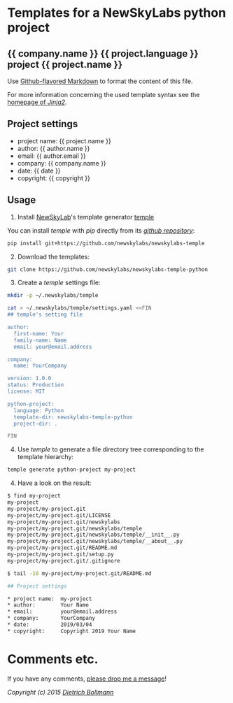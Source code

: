 
# Templates for a NewSkyLabs python project


## {{ company.name }} {{ project.language }} project {{ project.name }}

Use [Github-flavored Markdown](https://guides.github.com/features/mastering-markdown/)
to format the content of this file.

For more information concerning the used template syntax see the
[homepage of *Jinja2*](http://jinja.pocoo.org/docs/).


## Project settings

* project name:  {{ project.name }}
* author:        {{ author.name }}
* email:         {{ author.email }}
* company:       {{ company.name }}
* date:          {{ date }}
* copyright:     {{ copyright }}


## Usage

1. Install [NewSkyLab](http://newskylabs.net/)'s template generator
[temple](https://github.com/newskylabs/newskylabs-temple)

You can install *temple* with *pip* directly from its *[github
repository](https://github.com/newskylabs/newskylabs-temple)*:

```sh
pip install git+https://github.com/newskylabs/newskylabs-temple
```

2. Download the templates:

```sh
git clone https://github.com/newskylabs/newskylabs-temple-python
```


3. Create a *temple* settings file:

```sh
mkdir -p ~/.newskylabs/temple

cat > ~/.newskylabs/temple/settings.yaml <<FIN
## temple's setting file

author:
  first-name: Your
  family-name: Name
  email: your@email.address

company: 
  name: YourCompany

version: 1.0.0
status: Production
license: MIT

python-project:
  language: Python
  template-dir: newskylabs-temple-python
  project-dir: .

FIN

```

4. Use *temple* to generate a file directory tree corresponding to the
template hierarchy:

```sh
temple generate python-project my-project
```

4. Have a look on the result:

```sh
$ find my-project
my-project
my-project/my-project.git
my-project/my-project.git/LICENSE
my-project/my-project.git/newskylabs
my-project/my-project.git/newskylabs/temple
my-project/my-project.git/newskylabs/temple/__init__.py
my-project/my-project.git/newskylabs/temple/__about__.py
my-project/my-project.git/README.md
my-project/my-project.git/setup.py
my-project/my-project.git/.gitignore

$ tail -10 my-project/my-project.git/README.md

## Project settings

* project name:  my-project
* author:        Your Name
* email:         your@email.address
* company:       YourCompany
* date:          2019/03/04
* copyright:     Copyright 2019 Your Name

```


# Comments etc.

If you have any comments, [please drop me a message](http://dietrich.newskylabs.net/email)!

*Copyright (c) 2015 [Dietrich Bollmann](http://dietrich.newskylabs.net)*
